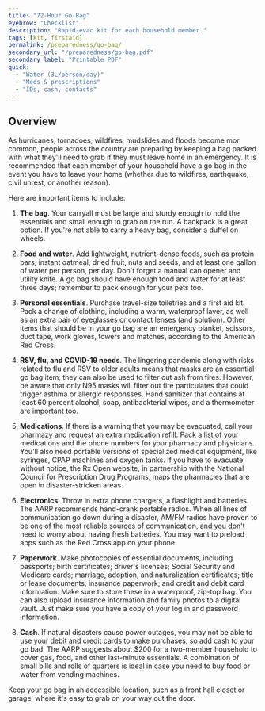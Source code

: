 ```yaml
---
title: "72-Hour Go-Bag"
eyebrow: "Checklist"
description: "Rapid-evac kit for each household member."
tags: [kit, firstaid]
permalink: /preparedness/go-bag/
secondary_url: "/preparedness/go-bag.pdf"
secondary_label: "Printable PDF"
quick:
  - "Water (3L/person/day)"
  - "Meds & prescriptions"
  - "IDs, cash, contacts"
---
```


## Overview
As hurricanes, tornadoes, wildfires, mudslides and floods become mor common, people across the country are preparing by keeping a 
bag packed with what they'll need to grab if they must leave home in an emergency. It is recommended that each member of your
household have a go bag in the event you have to leave your home (whether due to wildfires, earthquake, civil unrest, or another
reason).

Here are important items to include:

1. **The bag**. Your carryall must be large and sturdy enough to hold the essentials and small enough to grab on the run. A backpack is a great
option. If you're not able to carry a heavy bag, consider a duffel on wheels.

2. **Food and water**. Add lightweight, nutrient-dense foods, such as protein bars, instant oatmeal, dried fruit, nuts and seeds, and at least one
gallon of water per person, per day. Don't forget a manual can opener and utility knife. A go bag should have enough food and water for at least
three days; remember to pack enough for your pets too.

3. **Personal essentials**. Purchase travel-size toiletries and a first aid kit. Pack a change of clothing, including a warm, waterproof layer, as well
as an extra pair of eyeglasses or contact lenses (and solution). Other items that should be in your go bag are an emergency blanket, scissors, duct
tape, work gloves, towers and matches, according to the American Red Cross.

4. **RSV, flu, and COVID-19 needs**. The lingering pandemic along with risks related to flu and RSV to older adults means that masks are an essential go
bag item; they can also be used to filter out ash from fires. However, be aware that only N95 masks will filter out fire particulates that could
trigger asthma or allergic responsses. Hand sanitizer that contains at least 60 percent alcohol, soap, antibackterial wipes, and a thermometer are
important too.

5. **Medications**. If there is a warning that you may be evacuated, call your pharmazy and request an extra medication refill. Pack a list of your medications
and the phone numbers for your pharmacy and physicians. You'll also need portable versions of specialized medical equipment, like syringes, CPAP machines
and oxygen tanks. If you have to evacuate without notice, the Rx Open website, in partnership with the National Council for Prescription Drug Programs,
maps the pharmacies that are open in disaster-stricken areas.

6. **Electronics**. Throw in extra phone chargers, a flashlight and batteries. The AARP recommends hand-crank portable radios. When all lines of communication
go down during a disaster, AM/FM radios have proven to be one of the most reliable sources of communication, and you don't need to worry about having fresh batteries.
You may want to preload apps such as the Red Cross app on your phone.

7. **Paperwork**. Make photocopies of essential documents, including passports; birth certificates; driver's licenses; Social Security and Medicare cards; marriage,
adoption, and naturalization certificates; title or lease documents; insurance paperwork; and credit and debit card information. Make sure to store these in a 
waterproof, zip-top bag. You can also upload insurance information and family photos to a digital vault. Just make sure you have a copy of your log in and password
information.

8. **Cash**. If natural disasters cause power outages, you may not be able to use your debit and credit cards to make purchases, so add cash to your go bad. The AARP
suggests about $200 for a two-member household to cover gas, food, and other last-minute essentials. A combination of small bills and rolls of quarters is ideal in
case you need to buy food or water from vending machines.

Keep your go bag in an accessible location, such as a front hall closet or garage, where it's easy to grab on your way out the door.